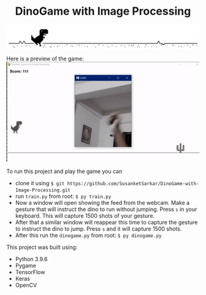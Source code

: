 # <h1 align="center"> DinoGame with Image Processing </h1>
<img src="https://github.com/SusanketSarkar/DinoGame-with-Image-Processing/blob/main/images/dinogame.png" alt="Dino Game" style="float: center;"/>

Here is a preview of the game:<br>
![](https://github.com/SusanketSarkar/DinoGame-with-Image-Processing/blob/main/images/example01.gif)

To run this project and play the game you can 
  - clone it using ```$ git https://github.com/SusanketSarkar/DinoGame-with-Image-Processing.git ```
  - run ```train.py``` from root: ```$ py train.py ```
  - Now a window will open showing the feed from the webcam. Make a gesture that will instruct the dino to run without jumping. Press ```s```  in your keyboard. This will capture 1500 shots of your gesture. 
  - After that a similar window will reappear this time to capture the gesture to instruct the dino to jump. Press ```s``` and it will capture 1500 shots.
  - After this run the ```dinogame.py``` from root: ```$ py dinogame.py ```


This project was built using:
- Python 3.9.6
- Pygame
- TensorFlow 
- Keras
- OpenCV


